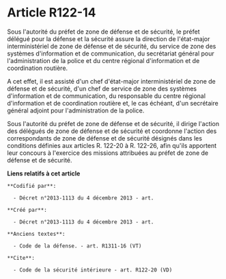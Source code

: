 # Article R122-14

Sous l'autorité du préfet de zone de défense et de sécurité, le préfet délégué pour la défense et la sécurité assure la
direction de l'état-major interministériel de zone de défense et de sécurité, du service de zone des systèmes d'information
et de communication, du secrétariat général pour l'administration de la police et du centre régional d'information et de
coordination routière. 

A cet effet, il est assisté d'un chef d'état-major interministériel de zone de défense et de sécurité, d'un chef de service
de zone des systèmes d'information et de communication, du responsable du centre régional d'information et de coordination
routière et, le cas échéant, d'un secrétaire général adjoint pour l'administration de la police. 

Sous l'autorité du préfet de zone de défense et de sécurité, il dirige l'action des délégués de zone de défense et de
sécurité et coordonne l'action des correspondants de zone de défense et de sécurité désignés dans les conditions définies aux
articles R. 122-20 à R. 122-26, afin qu'ils apportent leur concours à l'exercice des missions attribuées au préfet de zone de
défense et de sécurité.

**Liens relatifs à cet article**

	**Codifié par**:

	  - Décret n°2013-1113 du 4 décembre 2013 - art.

	**Créé par**:

	  - Décret n°2013-1113 du 4 décembre 2013 - art.

	**Anciens textes**:

	  - Code de la défense. - art. R1311-16 (VT)

	**Cite**:

	  - Code de la sécurité intérieure - art. R122-20 (VD)
